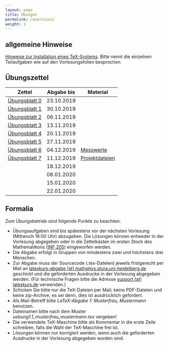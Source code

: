 ```yaml
---
layout: page
title: Übungen
permalink: /exercises/
weight: 3
---
```


## allgemeine Hinweise

[Hinweise zur Installation eines TeX-Systems](./00_texlive_installation.pdf "Installationshinweise").
Bitte nennt die einzelnen Teilaufgaben wie auf den Vorlesungsfolien besprochen. 
 

## Übungszettel

Zettel                                                           | Abgabe bis | Material
-----------------------------------------------------------------|------------|-----------------------
[Übungsblatt 0](./00_erste_schritte_solution.pdf)                | 23.10.2019 |
[Übungsblatt 1](./01_schriften_kodierungen_solutions.pdf)        | 30.10.2019 |
[Übungsblatt 2](./02_mathesatz_solution.pdf)                     | 06.11.2019 |
[Übungsblatt 3](./03_tabellen_solution.pdf)                      | 13.11.2019 | 
[Übungsblatt 4](./04_masseinheiten_solution.pdf)                 | 20.11.2019 | 
[Übungsblatt 5](./05_abbildungen_tikz_solution.pdf)              | 27.11.2019 |  
[Übungsblatt 6](./06_diagramme.pdf)                              | 04.12.2019 |  [Messwerte](06_messwerte.dat)
[Übungsblatt 7](./07_umfangreiches_dokument.pdf)                 | 11.12.2019 |  [Projektdateien](07_projekt.zip)
<!-- [Übungsblatt 8](./08_bibliographie_mehrsprachigkeit.pdf)--> | 18.12.2019 | 
<!-- [Weihnachtsblatt](./weihnachtsblatt.pdf)-->                 | 08.01.2020 |  
<!-- [Übungsblatt 9](./09_praesentationen.pdf)-->                | 15.01.2020 |
<!-- [Übungsblatt 10](#./10_brief_lebenslauf.pdf)--> 	         | 22.01.2020 |

## Formalia

Zum Übungsbetrieb sind folgende Punkte zu beachten:

* Übungsaufgaben sind bis spätestens vor der nächsten Vorlesung (Mittwoch 16:00 Uhr) abzugeben.
  Die Lösungen können entweder in der Vorlesung abgegeben oder in die Zettelkästen im ersten Stock des Mathematikons (<a href="http://osm.org/go/0DwYyjIMU-?m=">INF 205</a>) eingeworfen werden.
* Die Abgabe erfolgt in Gruppen von mindestens zwei und höchstens drei Menschen.
* Zur Abgabe muss der Sourcecode (.tex-Dateien) jeweils fristgerecht per Mail an <a href="mailto:latexkurs-abgabe@mathphys.stura.uni-heidelberg.de?subject=LaTeX-Abgabe%20:">latexkurs-abgabe [at] mathphys.stura.uni-heidelberg.de</a> geschickt und die geforderten Ausdrucke in der Vorlesung abgegeben werden.
  (Für technische Fragen bitte die Adresse <a href="mailto:support@latexkurs.de"> support [at] latexkurs.de</a> verwenden.)
* Schicken Sie bitte nur die TeX-Dateien per Mail; keine PDF-Dateien und keine zip-Archive, es sei denn, dies ist ausdrücklich gefordert.
* Als Mail-Betreff bitte _LaTeX-Abgabe 1: Musterfrau, Mustermann_ benutzen.
* Dateinamen bitte nach dem Muster _uebung1.1_musterfrau_mustermann.tex_ vergeben!
* Die verwendete TeX-Maschine bitte als Kommentar in die erste Zeile schreiben, falls die Wahl der TeX-Maschine frei ist.
* Lösungen können nur korrigiert werden, wenn auch die geforderten Ausdrucke in der Vorlesung abgegeben worden sind.
				
